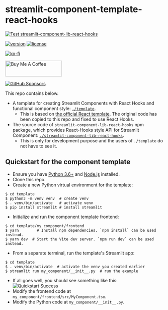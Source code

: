 # streamlit-component-template-react-hooks

[![Test streamlit-component-lib-react-hooks](https://github.com/whitphx/streamlit-component-template-react-hooks/actions/workflows/lib-test.yaml/badge.svg)](https://github.com/whitphx/streamlit-component-template-react-hooks/actions/workflows/lib-test.yaml)

[![version](https://img.shields.io/npm/v/streamlit-component-lib-react-hooks)](https://www.npmjs.com/package/streamlit-component-lib-react-hooks)
[![license](https://img.shields.io/npm/l/streamlit-component-lib-react-hooks)](https://www.npmjs.com/package/streamlit-component-lib-react-hooks)


[![ko-fi](https://ko-fi.com/img/githubbutton_sm.svg)](https://ko-fi.com/D1D2ERWFG)

<a href="https://www.buymeacoffee.com/whitphx" target="_blank"><img src="https://cdn.buymeacoffee.com/buttons/v2/default-yellow.png" alt="Buy Me A Coffee" width="180" height="50" ></a>

[![GitHub Sponsors](https://img.shields.io/github/sponsors/whitphx?label=Sponsor%20me%20on%20GitHub%20Sponsors&style=social)](https://github.com/sponsors/whitphx)

This repo contains below.
* A template for creating Streamlit Components with React Hooks and functional component style: [`./template`](./template).
  * This is based on [the official React template](https://github.com/streamlit/component-template/tree/master/template). The original code has been copied to this repo and fixed to use React Hooks.
* The source code of `streamlit-component-lib-react-hooks` npm package, which provides React-Hooks style API for Streamlit Component: [`./streamlit-component-lib-react-hooks`](streamlit-component-lib-react-hooks).
  * This is only for development purpose and the users of `./template` do not have to see it.

## Quickstart for the component template

* Ensure you have [Python 3.6+](https://www.python.org/downloads/) and [Node.js](https://nodejs.org) installed.
* Clone this repo.
* Create a new Python virtual environment for the template:
```
$ cd template
$ python3 -m venv venv  # create venv
$ . venv/bin/activate   # activate venv
$ pip install streamlit # install streamlit
```
* Initialize and run the component template frontend:
```
$ cd template/my_component/frontend
$ yarn        # Install npm dependencies. `npm install` can be used instead.
$ yarn dev  # Start the Vite dev server. `npm run dev` can be used instead.
```
* From a separate terminal, run the template's Streamlit app:
```
$ cd template
$ . venv/bin/activate  # activate the venv you created earlier
$ streamlit run my_component/__init__.py  # run the example
```
* If all goes well, you should see something like this:
![Quickstart Success](https://github.com/streamlit/component-template/blob/master/quickstart.png?raw=true)
* Modify the frontend code at `my_component/frontend/src/MyComponent.tsx`.
* Modify the Python code at `my_component/__init__.py`.
